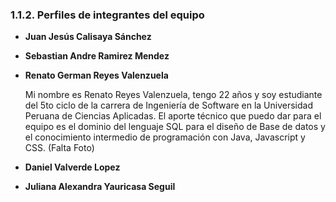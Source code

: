 ﻿### 1.1.2. Perfiles de integrantes del equipo

* **Juan Jesús Calisaya Sánchez**



* **Sebastian Andre Ramirez Mendez**



* **Renato German Reyes Valenzuela**

  Mi nombre es Renato Reyes Valenzuela, tengo 22 años y soy estudiante del 5to ciclo de la carrera de Ingeniería de Software en la Universidad Peruana de Ciencias Aplicadas. El aporte técnico que puedo dar para el equipo es el dominio del lenguaje SQL para el diseño de Base de datos y el conocimiento intermedio de programación con Java, Javascript y CSS. (Falta Foto)
  


* **Daniel Valverde Lopez**



* **Juliana Alexandra Yauricasa Seguil**

